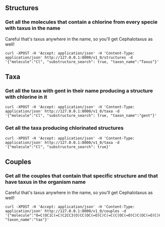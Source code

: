 ## Structures

### Get all the molecules that contain a chlorine from every specie with taxus in the name

Careful that's taxus anywhere in the name, so you'll get Cephalotaxus as well!

```shell
curl -XPOST -H 'Accept: application/json' -H 'Content-Type: application/json' http://127.0.0.1:8000/v1_0/structures -d '{"molecule":"Cl", "substructure_search": true, "taxon_name":"Taxus"}'
```

## Taxa

### Get all the taxa with gent in their name producing a structure with chlorine in it

```shell
curl -XPOST -H 'Accept: application/json' -H 'Content-Type: application/json' http://127.0.0.1:8000/v1_0/taxa -d '{"molecule":"Cl", "substructure_search": true, "taxon_name":"gent"}'
```

### Get all the taxa producing chlorinated structures

```shell
curl -XPOST -H 'Accept: application/json' -H 'Content-Type: application/json' http://127.0.0.1:8000/v1_0/taxa -d '{"molecule":"Cl", "substructure_search": true}'
```

## Couples

### Get all the couples that contain that specific structure and that have taxus in the organism name

Careful that's taxus anywhere in the name, so you'll get Cephalotaxus as well!

```shell
curl -XPOST -H 'Accept: application/json' -H 'Content-Type: application/json' http://127.0.0.1:8000/v1_0/couples -d '{"molecule":"O=C(OC1C(=C)C2CC3(O)CC(OC(=O)C)C(=C(C(OC(=O)C)C(OC(=O)C)C2(C)C(OC(=O)C)C1)C3(C)C)C)C=CC=4C=CC=CC4", "taxon_name":"tax"}'
```

